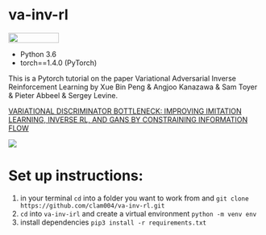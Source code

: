 # va-inv-rl

<img src="https://raw.githubusercontent.com/dwyl/repo-badges/master/highresPNGs/start-with-why-HiRes.png" height="20" width="100">

- Python 3.6
- torch==1.4.0 (PyTorch)

This is a Pytorch tutorial on the paper Variational Adversarial Inverse Reinforcement Learning by Xue Bin Peng & Angjoo Kanazawa & Sam Toyer & Pieter Abbeel & Sergey Levine. 

[VARIATIONAL DISCRIMINATOR BOTTLENECK:
IMPROVING IMITATION LEARNING, INVERSE RL, AND GANS BY
CONSTRAINING INFORMATION FLOW](https://arxiv.org/pdf/1810.00821.pdf)

<img src="https://image.slidesharecdn.com/vdb-181125215953/95/variational-discriminator-bottleneck-7-638.jpg">

# Set up instructions:

1. in your terminal `cd` into a folder you want to work from and `git clone https://github.com/clam004/va-inv-rl.git` 
2. `cd` into `va-inv-irl` and create a virtual environment `python -m venv env`
3. install dependencies `pip3 install -r requirements.txt`

